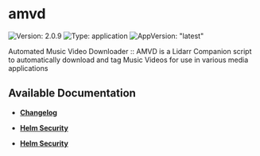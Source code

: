 # amvd

![Version: 2.0.9](https://img.shields.io/badge/Version-2.0.9-informational?style=flat-square) ![Type: application](https://img.shields.io/badge/Type-application-informational?style=flat-square) ![AppVersion: "latest"](https://img.shields.io/badge/AppVersion-"latest"-informational?style=flat-square)

Automated Music Video Downloader :: AMVD is a Lidarr Companion script to automatically download and tag Music Videos for use in various media applications

## Available Documentation

- [**Changelog**](CHANGELOG)

- [**Helm Security**](container-security)

- [**Helm Security**](helm-security)
